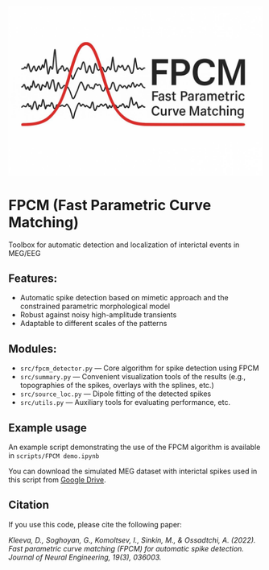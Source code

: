 <p align="center">
  <img src="logo/logo.jpg" alt="FPCM logo" width="800"/>
</p>

# FPCM (Fast Parametric Curve Matching)
Toolbox for automatic detection and localization of interictal events in MEG/EEG

## Features:
- Automatic spike detection based on mimetic approach and the constrained parametric morphological model
- Robust against noisy high-amplitude transients
- Adaptable to different scales of the patterns

## Modules:
- `src/fpcm_detector.py` — Core algorithm for spike detection using FPCM
- `src/summary.py` — Convenient visualization tools of the results (e.g., topographies of the spikes, overlays with the splines, etc.)
- `src/source_loc.py` — Dipole fitting of the detected spikes
- `src/utils.py` — Auxiliary tools for evaluating performance, etc.

## Example usage
An example script demonstrating the use of the FPCM algorithm is available in `scripts/FPCM demo.ipynb`

You can download the simulated MEG dataset with interictal spikes used in this script from [Google Drive](https://drive.google.com/file/d/1MHGGDDmAxTF1qWi7Og86pMRp1SrorUzq/view?usp=share_link). 

## Citation
If you use this code, please cite the following paper:

*Kleeva, D., Soghoyan, G., Komoltsev, I., Sinkin, M., & Ossadtchi, A. (2022). Fast parametric curve matching (FPCM) for automatic spike detection. Journal of Neural Engineering, 19(3), 036003.* 
